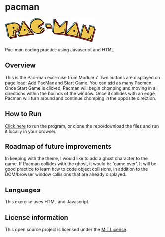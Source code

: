 # pacman
![pac-man logo](/images/pac-man-logo-1.png)

Pac-man coding practice using Javascript and HTML

## Overview
This is the Pac-man excercise from Module 7. Two buttons are displayed on page load: Add PacMan and Start Game. You can add as many Pacmen. Once Start Game is clicked, Pacman will begin chomping and moving in all directions within the bounds of the window. Once it collides with an edge, Pacman will turn around and continue chomping in the opposite direction.

## How to Run 
[Click here](https://zikman23.github.io/pacman/) to run the program, or clone the repo/download the files and run it locally in your browser.

## Roadmap of future improvements 
In keeping with the theme, I would like to add a ghost character to the game. If Pacman collides with the ghost, it would be 'game over'. It will be good practice to learn how to code object collisions, in addition to the DOM/browser window collisions that are already displayed.

## Languages
This exercise uses HTML and Javascript.

## License information
This open source project is licensed under the [MIT License](/LICENSE).
